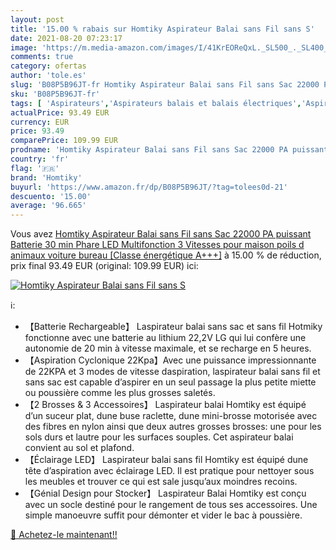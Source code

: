 ```yaml
---
layout: post
title: '15.00 % rabais sur Homtiky Aspirateur Balai sans Fil sans S'
date: 2021-08-20 07:23:17
image: 'https://m.media-amazon.com/images/I/41KrEOReQxL._SL500_._SL400_.jpg'
comments: true
category: ofertas
author: 'tole.es'
slug: 'B08P5B96JT-fr Homtiky Aspirateur Balai sans Fil sans Sac 22000 PA...'
sku: 'B08P5B96JT-fr'
tags: [ 'Aspirateurs','Aspirateurs balais et balais électriques','Aspirateurs, entretien des sols et nettoyeurs de vitres','Cuisine et Maison','homtiky', ]
actualPrice: 93.49 EUR
currency: EUR
price: 93.49
comparePrice: 109.99 EUR
prodname: 'Homtiky Aspirateur Balai sans Fil sans Sac 22000 PA puissant  Batterie 30 min  Phare LED  Multifonction  3 Vitesses  pour maison  poils d animaux  voiture  bureau [Classe énergétique A+++]'
country: 'fr'
flag: '🇫🇷'
brand: 'Homtiky'
buyurl: 'https://www.amazon.fr/dp/B08P5B96JT/?tag=tolees0d-21'
descuento: '15.00'
average: '96.665'
---
```


Vous avez [Homtiky Aspirateur Balai sans Fil sans Sac 22000 PA puissant  Batterie 30 min  Phare LED  Multifonction  3 Vitesses  pour maison  poils d animaux  voiture  bureau [Classe énergétique A+++]](https://www.amazon.fr/dp/B08P5B96JT/?tag=tolees0d-21)  à  15.00 % de réduction, prix final  93.49 EUR (original: 109.99 EUR) ici:

[![Homtiky Aspirateur Balai sans Fil sans S](https://m.media-amazon.com/images/I/41KrEOReQxL._SL500_._SL400_.jpg)](https://www.amazon.fr/dp/B08P5B96JT/?tag=tolees0d-21)

ℹ️:

- 【Batterie Rechargeable】 Laspirateur balai sans sac et sans fil Hotmiky fonctionne avec une batterie au lithium 22,2V LG qui lui confère une autonomie de 20 min à vitesse maximale, et se recharge en 5 heures.
- 【Aspiration Cyclonique 22Kpa】Avec une puissance impressionnante de 22KPA et 3 modes de vitesse daspiration, laspirateur balai sans fil et sans sac est capable d’aspirer en un seul passage la plus petite miette ou poussière comme les plus grosses saletés.
- 【2 Brosses & 3 Accessoires】 Laspirateur balai Homtiky est équipé d’un suceur plat, dune buse raclette, dune mini-brosse motorisée avec des fibres en nylon ainsi que deux autres grosses brosses: une pour les sols durs et lautre pour les surfaces souples. Cet aspirateur balai convient au sol et plafond.
- 【Éclairage LED】 Laspirateur balai sans fil Homtiky est équipé dune tête d’aspiration avec éclairage LED. Il est pratique pour nettoyer sous les meubles et trouver ce qui est sale jusqu’aux moindres recoins.
- 【Génial Design pour Stocker】 Laspirateur Balai Homtiky est conçu avec un socle destiné pour le rangement de tous ses accessoires. Une simple manoeuvre suffit pour démonter et vider le bac à poussière.

[🛒 Achetez-le maintenant!!](https://www.amazon.fr/dp/B08P5B96JT/?tag=tolees0d-21)

